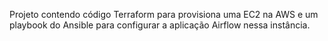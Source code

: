Projeto contendo código Terraform para provisiona uma EC2 na AWS e um playbook do Ansible para configurar a aplicação Airflow nessa instância.